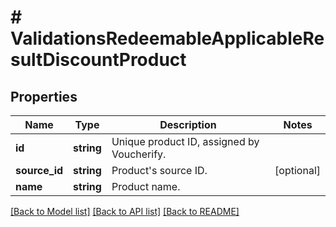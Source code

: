# # ValidationsRedeemableApplicableResultDiscountProduct

## Properties

Name | Type | Description | Notes
------------ | ------------- | ------------- | -------------
**id** | **string** | Unique product ID, assigned by Voucherify. |
**source_id** | **string** | Product&#39;s source ID. | [optional]
**name** | **string** | Product name. |

[[Back to Model list]](../../README.md#models) [[Back to API list]](../../README.md#endpoints) [[Back to README]](../../README.md)
